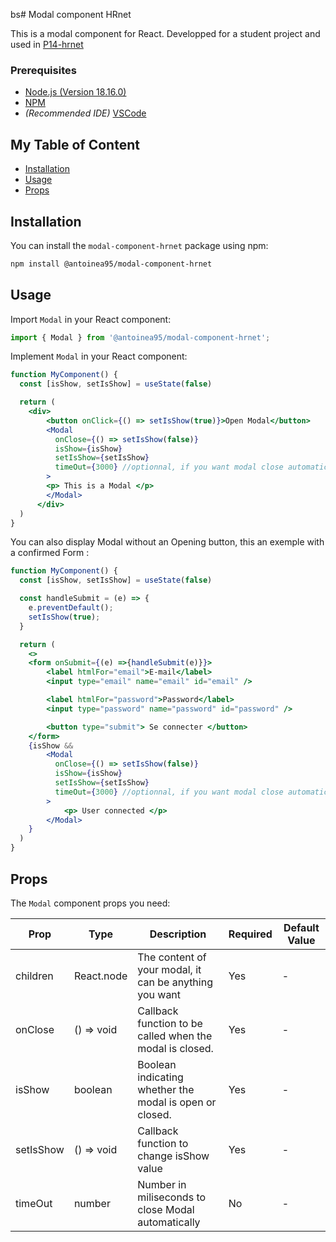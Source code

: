 bs# Modal component HRnet 

This is a modal component for React. Developped for a student project and used in [P14-hrnet](https://github.com/antoinea95/p14hrnet)

### Prerequisites

- [Node.js (Version 18.16.0)](https://nodejs.org/en/)
- [NPM](https://www.npmjs.com/)
- *(Recommended IDE)* [VSCode](https://code.visualstudio.com/)

## My Table of Content

- [Installation](#installation)
- [Usage](#usage)
- [Props](#Props)

## Installation

You can install the `modal-component-hrnet` package using npm:

```bash
npm install @antoinea95/modal-component-hrnet
```

## Usage

Import `Modal` in your React component:

```jsx
import { Modal } from '@antoinea95/modal-component-hrnet';
```

Implement `Modal` in your React component:

```jsx
function MyComponent() {
  const [isShow, setIsShow] = useState(false)

  return (
    <div>
        <button onClick={() => setIsShow(true)}>Open Modal</button>
        <Modal
          onClose={() => setIsShow(false)}
          isShow={isShow}
          setIsShow={setIsShow}
          timeOut={3000} //optionnal, if you want modal close automatically
        >
        <p> This is a Modal </p>
        </Modal>
      </div>
  )
}
```

You can also display Modal without an Opening button, this an exemple with a confirmed Form : 

```jsx
function MyComponent() {
  const [isShow, setIsShow] = useState(false)

  const handleSubmit = (e) => {
    e.preventDefault();
    setIsShow(true);
  }

  return (
    <>
    <form onSubmit={(e) =>{handleSubmit(e)}}>
        <label htmlFor="email">E-mail</label>
        <input type="email" name="email" id="email" />

        <label htmlFor="password">Password</label>
        <input type="password" name="password" id="password" />

        <button type="submit"> Se connecter </button>
    </form>
    {isShow && 
        <Modal
          onClose={() => setIsShow(false)}
          isShow={isShow}
          setIsShow={setIsShow}
          timeOut={3000} //optionnal, if you want modal close automatically
        >
            <p> User connected </p>
        </Modal>
    }
  )
}
```

## Props

The `Modal` component props you need:

| Prop | Type | Description | Required | Default Value |
| ---- | ---- | ----------- | -------- | ------------- |
| children  | React.node  | The content of your modal, it can be anything you want | Yes | - |
| onClose  | () => void  | Callback function to be called when the modal is closed. | Yes | - |
| isShow  | boolean | Boolean indicating whether the modal is open or closed. | Yes | - |
| setIsShow | () => void | Callback function to change isShow value  | Yes | - |
| timeOut | number | Number in miliseconds to close Modal automatically  | No | - |



